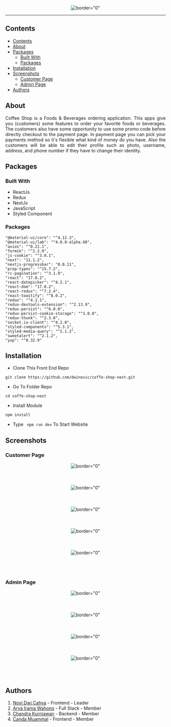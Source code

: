 <p align="center">
     <img src="https://i.postimg.cc/QdVDVtTB/logo.png"   alt= border="0" />

</p>

---

## Contents

- [Contents](#contents)
- [About](#about)
- [Packages](#packages)
  - [Built With](#built-with)
  - [Packages](#packages-1)
- [Installation](#installation)
- [Screenshots](#screenshots)
  - [Customer Page](#customer-page)
  - [Admin Page](#admin-page)
- [Authors](#authors)

## About

<p align="justify">
Coffee Shop is a Foods & Beverages ordering application. This apps give you (customers) some features to order your favorite foods or beverages. The customers also have some opportunity to use some promo code before directly checkout to the payment page. In payment page you can pick your payments method so it's flexible what kind of money do you have. Also the customers will be able to edit their profile such as photo, username, address, and phone number if they have to change their identity. 
</p>

## Packages

### Built With

- ReactJs
- Redux
- NextJs
- JavaScript
- Styled Component

### Packages

    "@material-ui/core": "^4.12.3",
    "@material-ui/lab": "^4.0.0-alpha.60",
    "axios": "^0.21.1",
    "formik": "^2.2.9",
    "js-cookie": "^3.0.1",
    "next": "11.1.2",
    "nextjs-progressbar": "0.0.11",
    "prop-types": "^15.7.2",
    "rc-pagination": "^3.1.9",
    "react": "17.0.2",
    "react-datepicker": "^4.2.1",
    "react-dom": "17.0.2",
    "react-redux": "^7.2.4",
    "react-toastify": "^8.0.2",
    "redux": "^4.1.1",
    "redux-devtools-extension": "^2.13.9",
    "redux-persist": "^6.0.0",
    "redux-persist-cookie-storage": "^1.0.0",
    "redux-thunk": "^2.3.0",
    "socket.io-client": "^4.2.0",
    "styled-components": "^5.3.1",
    "styled-media-query": "^2.1.2",
    "sweetalert": "^2.1.2",
    "yup": "^0.32.9"

## Installation

- Clone This Front End Repo

```
git clone https://github.com/dwinovic/coffe-shop-next.git

```

- Go To Folder Repo

```
cd coffe-shop-next
```

- Install Module

```
npm install
```

- Type ` npm run dev` To Start Website

## Screenshots

### Customer Page

<p align="center">
  <span>
   <img src="https://i.postimg.cc/cCjZ0GLg/home.png"   alt= border="0" /> <br/><br/><br/><br/>
   <img src="https://i.postimg.cc/pr8xW1hs/login.png"   alt= border="0" /> <br/><br/><br/><br/>
   <img src="https://i.postimg.cc/Ghwd7rVV/product.png"   alt= border="0" /> <br/><br/><br/><br/>
   <img src="https://i.postimg.cc/43dg73H7/payment.png"   alt= border="0" /> <br/><br/><br/><br/>
   <img src="https://i.postimg.cc/jqNrJm2X/profile.png"   alt= border="0" /> <br/><br/><br/><br/>
  </span>
</p>

### Admin Page

<p align="center">
  <span>
   <img src="https://i.postimg.cc/MTSm3n0X/newproduct.png"   alt= border="0" /> <br/><br/><br/><br/>
   <img src="https://i.postimg.cc/pr0Qdkwn/orderadmin.png"   alt= border="0" /> <br/><br/><br/><br/>
   <img src="https://i.postimg.cc/Kc9tBqW1/productadmin.png"   alt= border="0" /> <br/><br/><br/><br/>
   <img src="https://i.postimg.cc/C1xzKYSm/dashboard.png"   alt= border="0" /> <br/><br/><br/><br/>
  </span>
</p>

## Authors

1. [Novi Dwi Cahya](https://github.com/dwinovic) - Frontend - Leader
2. [Arya Irama Wahono](https://github.com/aryairama) - Full Stack - Member
3. [Chandra Kurniawan](https://github.com/Chandra-Kurnia) - Backend - Member
4. [Canda Muammal](https://github.com/CandaMuammal) - Frontend - Member
